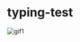 # typing-test

![gif1](https://github.com/smtttlck/typing-test/assets/61507892/da886236-75a7-43f1-8e2b-bb5b3d2323e6)
